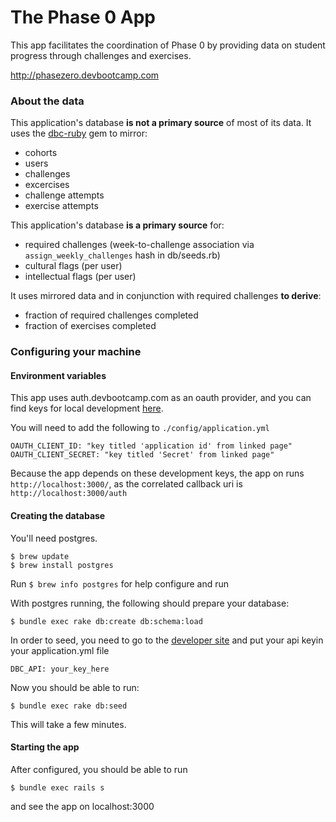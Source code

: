 # The Phase 0 App

This app facilitates the coordination of Phase 0 by providing data on student progress through challenges 
and exercises.

http://phasezero.devbootcamp.com

### About the data

This application's database **is not a primary source** of most of its data. It uses the
[dbc-ruby](https://github.com/Devbootcamp/dbc-ruby)
gem to mirror:

 - cohorts
 - users
 - challenges
 - excercises
 - challenge attempts
 - exercise attempts

This application's database **is a primary source** for:

 - required challenges (week-to-challenge association via `assign_weekly_challenges` hash in db/seeds.rb)
 - cultural flags (per user)
 - intellectual flags (per user)

It uses mirrored data and in conjunction with required challenges **to derive**:

 - fraction of required challenges completed
 - fraction of exercises completed

### Configuring your machine

#### Environment variables

This app uses auth.devbootcamp.com as an oauth provider, and you can find keys for local development [here].

[here]:https://auth.devbootcamp.com/oauth/applications/31

You will need to add the following to `./config/application.yml`

```
OAUTH_CLIENT_ID: "key titled 'application id' from linked page"
OAUTH_CLIENT_SECRET: "key titled 'Secret' from linked page"
```

Because the app depends on these development keys, the app on runs `http://localhost:3000/`, as the correlated
callback uri is `http://localhost:3000/auth`


#### Creating the database

You'll need postgres.

```
$ brew update
$ brew install postgres
```

Run `$ brew info postgres` for help configure and run

With postgres running, the following should prepare your database:

```
$ bundle exec rake db:create db:schema:load
```

In order to seed, you need to go to the [developer site](https://developer.devbootcamp.com/account) and put 
your api keyin your application.yml file

```
DBC_API: your_key_here
```

Now you should be able to run:

```
$ bundle exec rake db:seed
```

This will take a few minutes.

#### Starting the app

After configured, you should be able to run

```
$ bundle exec rails s
```

and see the app on localhost:3000

